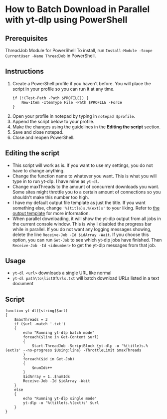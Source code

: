 # How to Batch Download in Parallel with yt-dlp using PowerShell

## Prerequisites
ThreadJob Module for PowerShell
To install, run `Install-Module -Scope CurrentUser -Name ThreadJob` in PowerShell.

## Instructions
1. Create a PowerShell profile if you haven't before. You will place the script in your profile so you can run it at any time.
   ```
   if (!(Test-Path -Path $PROFILE)) {
       New-Item -ItemType File -Path $PROFILE -Force
   }
   ```
2. Open your profile in notepad by typing in `notepad $profile`.
3. Append the script below to your profile.
4. Make the changes using the guidelines in the **Editing the script** section.
5. Save and close notepad.
6. Close and reopen PowerShell.

## Editing the script
- This script will work as is. If you want to use my settings, you do not have to change anything.
- Change the function name to whatever you want. This is what you will type in to run yt-dlp. I have mine as `yt-dl`.
- Change maxThreads to the amount of concurrent downloads you want. Some sites might throttle you to a certain amount of connections so you shouldn't make this number too high.
- I have my default output file template as just the title. If you want something else, change `'%(title)s.%(ext)s'` to your liking. Refer to [the output template](https://github.com/yt-dlp/yt-dlp?tab=readme-ov-file#output-template) for more information.
- When parallel downloading, it will show the yt-dlp output from all jobs in the current console window. This is why I disabled the progress bar while in parallel. If you do not want any logging messages showing, delete the line `Receive-Job -Id $idArray -Wait`. If you choose this option, you can run `Get-Job` to see which yt-dlp jobs have finished. Then `Receive-Job -Id <idnumber>` to get the yt-dlp messages from that job.

## Usage
- `yt-dl <url>` downloads a single URL like normal
- `yt-dl path\to\listOfUrls.txt` will batch download URLs listed in a text document

## Script
```
function yt-dl([string]$url)
{
    $maxThreads = 3
    if ($url -match '.txt')
    {
        echo "Running yt-dlp batch mode"
        foreach($line in Get-Content $url)
        {
            Start-ThreadJob -ScriptBlock {yt-dlp -o '%(title)s.%(ext)s' --no-progress $Using:line} -ThrottleLimit $maxThreads
        }
        foreach($id in Get-Job)
        {
            $numIds++
        }
        $idArray = 1..$numIds
        Receive-Job -Id $idArray -Wait
    }
    else
    {
        echo "Running yt-dlp single mode"
        yt-dlp -o '%(title)s.%(ext)s' $url
    }
}
```
